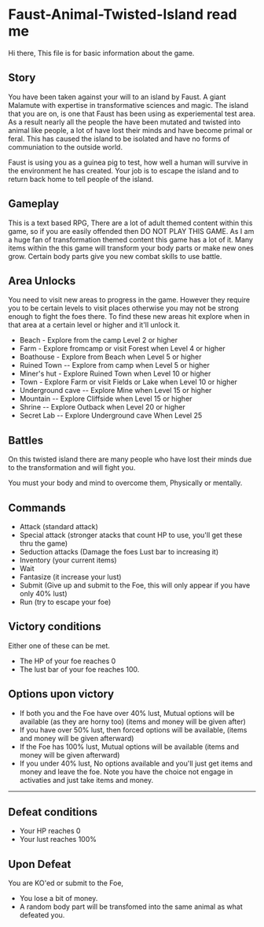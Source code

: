 # Faust-Animal-Twisted-Island read me

Hi there, This file is for basic information about the game.

Story
-
You have been taken against your will to an island by Faust. A giant Malamute with expertise in transformative sciences and magic.
The island that you are on, is one that Faust has been using as experiemental test area.
As a result nearly all the people the have been mutated and twisted into animal like people, a lot of have lost their
minds and have become primal or feral. This has caused the island to be isolated and have no forms of communiation to the
outside world.

Faust is using you as a guinea pig to test, how well a human will survive in the environment he has created.
Your job is to escape the island and to return back home to tell people of the island.

Gameplay
-
This is a text based RPG, 
There are a lot of adult themed content within this game, so if you are easily offended then DO NOT PLAY THIS GAME.
As I am a huge fan of transformation themed content this game has a lot of it.
Many items within the this game will transform your body parts or make new ones grow. 
Certain body parts give you new combat skills to use battle.


Area Unlocks
-
You need to visit new areas to progress in the game.
However they require you to be certain levels to visit places otherwise you may not be strong enough to fight the foes there.
To find these new areas hit explore when in that area at a certain level or higher and it'll unlock it.

- Beach - Explore from the camp Level 2 or higher
- Farm - Explore fromcamp or visit Forest when Level 4 or higher
- Boathouse - Explore from Beach when Level 5 or higher
- Ruined Town -- Explore from camp when Level 5  or higher
- Miner's hut - Explore Ruined Town when Level 10 or higher
- Town - Explore Farm or visit Fields or Lake when Level 10 or higher
- Underground cave -- Explore Mine when Level 15 or higher
- Mountain -- Explore Cliffside when Level 15 or higher
- Shrine -- Explore Outback when Level 20 or higher
- Secret Lab -- Explore Underground cave When Level 25 


Battles
-

On this twisted island there are many people who have lost their minds due to the transformation and will fight you.

You must your body and mind to overcome them, Physically or mentally.

Commands
-
- Attack (standard attack)
- Special attack  (stronger atacks that count HP to use, you'll get these thru the game)
- Seduction attacks  (Damage the foes Lust bar to increasing it)
- Inventory (your current items)
- Wait
- Fantasize (it increase your lust)
- Submit (Give up and submit to the Foe, this will only appear if you have only 40% lust)
- Run (try to escape your foe)

Victory conditions
-
Either one of these can be met.
- The HP of your foe reaches 0 
- The lust bar of your foe reaches 100.

Options upon victory
-
- If both you and the Foe have over 40% lust, Mutual options will be available  (as they are horny too) (items and money will be given after)
- If you have over 50% lust, then forced options will be available, (items and money will be given afterward)
- If the Foe has 100% lust, Mutual options will be available (items and money will be given afterward)
- If you under 40% lust, No options available and you'll just get items and money and leave the foe.
Note you have the choice not engage in activaties and just take items and money.

---
Defeat conditions
-

- Your HP reaches 0 
- Your lust reaches 100% 

Upon Defeat
-
You are KO'ed or submit to the Foe,
- You lose a bit of money.
- A random body part will be transfomed into the same animal as what defeated you.

